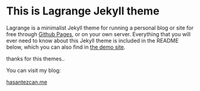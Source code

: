 # This is Lagrange Jekyll theme

Lagrange is a minimalist Jekyll theme for running a personal blog or site for free through [Github Pages](https://pages.github.com/), or on your own server. Everything that you will ever need to know about this Jekyll theme is included in the README below, which you can also find in [the demo site](https://lenpaul.github.io/Lagrange/).

thanks for this themes..

You can visit my blog:

[hasantezcan.me](https://www.hasantezcan.me/)

